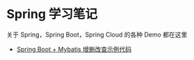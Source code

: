 # Spring 学习笔记

关于 Spring，Spring Boot，Spring Cloud 的各种 Demo 都在这里


- [Spring Boot + Mybatis 增删改查示例代码](./spring-boot-mybatis)